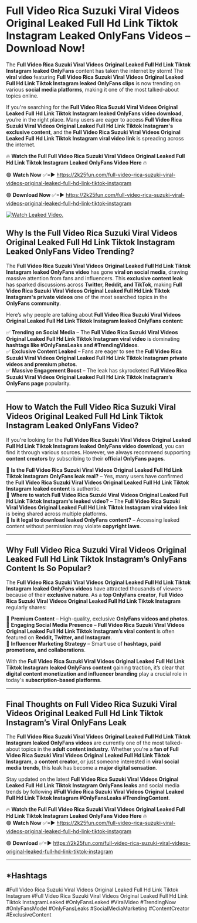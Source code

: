 # Full Video Rica Suzuki Viral Videos Original Leaked Full Hd Link Tiktok Instagram Leaked OnlyFans Videos – Download Now!

The **Full Video Rica Suzuki Viral Videos Original Leaked Full Hd Link Tiktok Instagram leaked OnlyFans** content has taken the internet by storm! The **viral video** featuring **Full Video Rica Suzuki Viral Videos Original Leaked Full Hd Link Tiktok Instagram leaked OnlyFans clips** is now trending on various **social media platforms**, making it one of the most talked-about topics online.  

If you're searching for the **Full Video Rica Suzuki Viral Videos Original Leaked Full Hd Link Tiktok Instagram leaked OnlyFans video download**, you’re in the right place. Many users are eager to access **Full Video Rica Suzuki Viral Videos Original Leaked Full Hd Link Tiktok Instagram's exclusive content**, and the **Full Video Rica Suzuki Viral Videos Original Leaked Full Hd Link Tiktok Instagram viral video link** is spreading across the internet.  

🔥 **Watch the Full Full Video Rica Suzuki Viral Videos Original Leaked Full Hd Link Tiktok Instagram Leaked OnlyFans Video Here** 🔥  

🟢 **Watch Now** ✅=► https://2k25fun.com/full-video-rica-suzuki-viral-videos-original-leaked-full-hd-link-tiktok-instagram

🟢 **Download Now** ✅=► https://2k25fun.com/full-video-rica-suzuki-viral-videos-original-leaked-full-hd-link-tiktok-instagram

[![Watch Leaked Video.](https://miro.medium.com/v2/resize:fit:828/format:webp/1*cilzJN44JGOrTw9NJCrNHA.gif "Watch Leaked Video")](https://2k25fun.com/full-video-rica-suzuki-viral-videos-original-leaked-full-hd-link-tiktok-instagram)

## **Why Is the Full Video Rica Suzuki Viral Videos Original Leaked Full Hd Link Tiktok Instagram Leaked OnlyFans Video Trending?**  

The **Full Video Rica Suzuki Viral Videos Original Leaked Full Hd Link Tiktok Instagram leaked OnlyFans video** has gone **viral on social media**, drawing massive attention from fans and influencers. This **exclusive content leak** has sparked discussions across **Twitter, Reddit, and TikTok**, making **Full Video Rica Suzuki Viral Videos Original Leaked Full Hd Link Tiktok Instagram's private videos** one of the most searched topics in the **OnlyFans community**.  

Here’s why people are talking about **Full Video Rica Suzuki Viral Videos Original Leaked Full Hd Link Tiktok Instagram leaked OnlyFans content**:  

✅ **Trending on Social Media** – The **Full Video Rica Suzuki Viral Videos Original Leaked Full Hd Link Tiktok Instagram viral video** is dominating **hashtags like #OnlyFansLeaks and #TrendingVideos**.  
✅ **Exclusive Content Leaked** – Fans are eager to see the **Full Video Rica Suzuki Viral Videos Original Leaked Full Hd Link Tiktok Instagram private videos and premium photos**.  
✅ **Massive Engagement Boost** – The leak has skyrocketed **Full Video Rica Suzuki Viral Videos Original Leaked Full Hd Link Tiktok Instagram’s OnlyFans page** popularity.  

---

## **How to Watch the Full Video Rica Suzuki Viral Videos Original Leaked Full Hd Link Tiktok Instagram Leaked OnlyFans Video?**  

If you're looking for the **Full Video Rica Suzuki Viral Videos Original Leaked Full Hd Link Tiktok Instagram leaked OnlyFans video download**, you can find it through various sources. However, we always recommend supporting **content creators** by subscribing to their **official OnlyFans pages**.  

🔹 **Is the Full Video Rica Suzuki Viral Videos Original Leaked Full Hd Link Tiktok Instagram OnlyFans leak real?** – Yes, many users have confirmed the **Full Video Rica Suzuki Viral Videos Original Leaked Full Hd Link Tiktok Instagram leaked content** is authentic.  
🔹 **Where to watch Full Video Rica Suzuki Viral Videos Original Leaked Full Hd Link Tiktok Instagram's leaked video?** – The **Full Video Rica Suzuki Viral Videos Original Leaked Full Hd Link Tiktok Instagram viral video link** is being shared across multiple platforms.  
🔹 **Is it legal to download leaked OnlyFans content?** – Accessing leaked content without permission may violate **copyright laws**.  

---

## **Why Full Video Rica Suzuki Viral Videos Original Leaked Full Hd Link Tiktok Instagram’s OnlyFans Content Is So Popular?**  

The **Full Video Rica Suzuki Viral Videos Original Leaked Full Hd Link Tiktok Instagram leaked OnlyFans videos** have attracted thousands of viewers because of their **exclusive nature**. As a **top OnlyFans creator**, **Full Video Rica Suzuki Viral Videos Original Leaked Full Hd Link Tiktok Instagram** regularly shares:  

📌 **Premium Content** – High-quality, exclusive **OnlyFans videos and photos**.  
📌 **Engaging Social Media Presence** – **Full Video Rica Suzuki Viral Videos Original Leaked Full Hd Link Tiktok Instagram’s viral content** is often featured on **Reddit, Twitter, and Instagram**.  
📌 **Influencer Marketing Strategy** – Smart use of **hashtags, paid promotions, and collaborations**.  

With the **Full Video Rica Suzuki Viral Videos Original Leaked Full Hd Link Tiktok Instagram leaked OnlyFans content** gaining traction, it’s clear that **digital content monetization and influencer branding** play a crucial role in today's **subscription-based platforms**.  

---

## **Final Thoughts on Full Video Rica Suzuki Viral Videos Original Leaked Full Hd Link Tiktok Instagram’s Viral OnlyFans Leak**  

The **Full Video Rica Suzuki Viral Videos Original Leaked Full Hd Link Tiktok Instagram leaked OnlyFans videos** are currently one of the most talked-about topics in the **adult content industry**. Whether you're a **fan of Full Video Rica Suzuki Viral Videos Original Leaked Full Hd Link Tiktok Instagram**, a **content creator**, or just someone interested in **viral social media trends**, this leak has become a **major digital sensation**.  

Stay updated on the latest **Full Video Rica Suzuki Viral Videos Original Leaked Full Hd Link Tiktok Instagram OnlyFans leaks** and social media trends by following **#Full Video Rica Suzuki Viral Videos Original Leaked Full Hd Link Tiktok Instagram #OnlyFansLeaks #TrendingContent**.  

🔥 **Watch the Full Full Video Rica Suzuki Viral Videos Original Leaked Full Hd Link Tiktok Instagram Leaked OnlyFans Video Here** 🔥  
🟢 **Watch Now** ✅=► https://2k25fun.com/full-video-rica-suzuki-viral-videos-original-leaked-full-hd-link-tiktok-instagram

🟢 **Download** ✅=► https://2k25fun.com/full-video-rica-suzuki-viral-videos-original-leaked-full-hd-link-tiktok-instagram

---

## *Hashtags
#Full Video Rica Suzuki Viral Videos Original Leaked Full Hd Link Tiktok Instagram #Full Video Rica Suzuki Viral Videos Original Leaked Full Hd Link Tiktok InstagramLeaked #OnlyFansLeaked #ViralVideo #TrendingNow #OnlyFansModel #OnlyFansLeaks #SocialMediaMarketing #ContentCreator #ExclusiveContent  